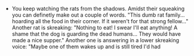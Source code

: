 - You keep watching the rats from the shadows. Amidst their squeaking you can definetly make out a couple of words. "This dumb rat family... hoarding all the food in their corner. If it weren't for that strong fellow..." Another rat is skreaking: "Nothing to eat! I swear I'll eat anything! A shame that the dog is guarding the dead humans... They would have made a nice supper." Another one is answering in a lower skreaking voice: "Maybe one of them wakes up and is still tired I'd had